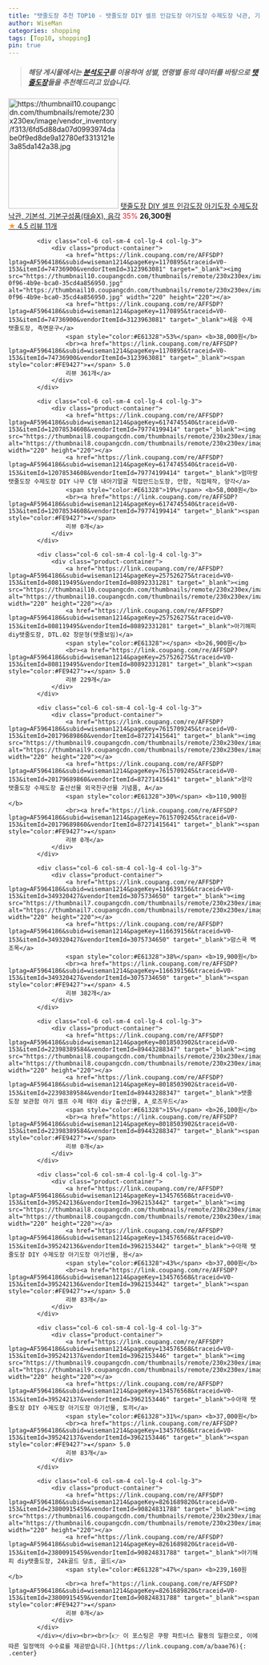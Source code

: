 ```yaml
---
title: "탯줄도장 추천 TOP10 - 탯줄도장 DIY 셀프 인감도장 아기도장 수제도장 낙관, 기본석, 기본구성품(태슬X), 음각"
author: WiseMan
categories: shopping
tags: [Top10, shopping]
pin: true
---
```


> ##### 해당 게시물에서는 [**분석도구**](https://itemscout.io/)를 이용하여 **성별**, **연령별** 등의 데이터를 바탕으로 [**탯줄도장**](https://link.coupang.com/a/baae76)들을 추천해드리고 있습니다.
<div class="container"><div class="row">
            <div class="col-6 col-sm-4 col-lg-4 col-lg-3">
                <div class="product-container">
                    <a href="https://link.coupang.com/re/AFFSDP?lptag=AF5964186&subid=wiseman1214&pageKey=7711044513&traceid=V0-153&itemId=20670408793&vendorItemId=87742767847" target="_blank"><img src="https://thumbnail10.coupangcdn.com/thumbnails/remote/230x230ex/image/vendor_inventory/f313/6fd5d88da07d0993974dabe0f9ed8de9a12780ef3313121e3a85da142a38.jpg" alt="https://thumbnail10.coupangcdn.com/thumbnails/remote/230x230ex/image/vendor_inventory/f313/6fd5d88da07d0993974dabe0f9ed8de9a12780ef3313121e3a85da142a38.jpg" width="220" height="220"></a>
                    <a href="https://link.coupang.com/re/AFFSDP?lptag=AF5964186&subid=wiseman1214&pageKey=7711044513&traceid=V0-153&itemId=20670408793&vendorItemId=87742767847" target="_blank">탯줄도장 DIY 셀프 인감도장 아기도장 수제도장 낙관, 기본석, 기본구성품(태슬X), 음각</a>
                    <span style="color:#E61328">35%</span> <b>26,300원</b>
                    <br><a href="https://link.coupang.com/re/AFFSDP?lptag=AF5964186&subid=wiseman1214&pageKey=7711044513&traceid=V0-153&itemId=20670408793&vendorItemId=87742767847" target="_blank"><span style="color:#FE9427">★</span> 4.5
                    리뷰 11개</a>
                </div>
            </div>
            
            <div class="col-6 col-sm-4 col-lg-4 col-lg-3">
                <div class="product-container">
                    <a href="https://link.coupang.com/re/AFFSDP?lptag=AF5964186&subid=wiseman1214&pageKey=1170895&traceid=V0-153&itemId=74736900&vendorItemId=3123963081" target="_blank"><img src="https://thumbnail10.coupangcdn.com/thumbnails/remote/230x230ex/image/vendor_inventory/images/2017/04/07/18/4/5c82b5a6-0f96-4b9e-bca0-35cd4a856950.jpg" alt="https://thumbnail10.coupangcdn.com/thumbnails/remote/230x230ex/image/vendor_inventory/images/2017/04/07/18/4/5c82b5a6-0f96-4b9e-bca0-35cd4a856950.jpg" width="220" height="220"></a>
                    <a href="https://link.coupang.com/re/AFFSDP?lptag=AF5964186&subid=wiseman1214&pageKey=1170895&traceid=V0-153&itemId=74736900&vendorItemId=3123963081" target="_blank">세움 수제 탯줄도장, 측면문구</a>
                    <span style="color:#E61328">53%</span> <b>38,000원</b>
                    <br><a href="https://link.coupang.com/re/AFFSDP?lptag=AF5964186&subid=wiseman1214&pageKey=1170895&traceid=V0-153&itemId=74736900&vendorItemId=3123963081" target="_blank"><span style="color:#FE9427">★</span> 5.0
                    리뷰 361개</a>
                </div>
            </div>
            
            <div class="col-6 col-sm-4 col-lg-4 col-lg-3">
                <div class="product-container">
                    <a href="https://link.coupang.com/re/AFFSDP?lptag=AF5964186&subid=wiseman1214&pageKey=6174745540&traceid=V0-153&itemId=12078534608&vendorItemId=79774199414" target="_blank"><img src="https://thumbnail8.coupangcdn.com/thumbnails/remote/230x230ex/image/vendor_inventory/7268/019324409dfef25597b6e494f85c0e5d86302d34ac18a6afbd0e6546e5d4.jpeg" alt="https://thumbnail8.coupangcdn.com/thumbnails/remote/230x230ex/image/vendor_inventory/7268/019324409dfef25597b6e494f85c0e5d86302d34ac18a6afbd0e6546e5d4.jpeg" width="220" height="220"></a>
                    <a href="https://link.coupang.com/re/AFFSDP?lptag=AF5964186&subid=wiseman1214&pageKey=6174745540&traceid=V0-153&itemId=12078534608&vendorItemId=79774199414" target="_blank">엄마랑 탯줄도장 수제도장 DIY 나무 C형 내아기얼굴 직접만드는도장, 안함, 직접제작, 양각</a>
                    <span style="color:#E61328">19%</span> <b>58,000원</b>
                    <br><a href="https://link.coupang.com/re/AFFSDP?lptag=AF5964186&subid=wiseman1214&pageKey=6174745540&traceid=V0-153&itemId=12078534608&vendorItemId=79774199414" target="_blank"><span style="color:#FE9427">★</span> 
                    리뷰 0개</a>
                </div>
            </div>
            
            <div class="col-6 col-sm-4 col-lg-4 col-lg-3">
                <div class="product-container">
                    <a href="https://link.coupang.com/re/AFFSDP?lptag=AF5964186&subid=wiseman1214&pageKey=257526275&traceid=V0-153&itemId=808119495&vendorItemId=80892331281" target="_blank"><img src="https://thumbnail10.coupangcdn.com/thumbnails/remote/230x230ex/image/vendor_inventory/90c3/502f45196e8e15a0ea81a0b2b4a9cf7bd494acb6844dad9940eb44b888fc.jpg" alt="https://thumbnail10.coupangcdn.com/thumbnails/remote/230x230ex/image/vendor_inventory/90c3/502f45196e8e15a0ea81a0b2b4a9cf7bd494acb6844dad9940eb44b888fc.jpg" width="220" height="220"></a>
                    <a href="https://link.coupang.com/re/AFFSDP?lptag=AF5964186&subid=wiseman1214&pageKey=257526275&traceid=V0-153&itemId=808119495&vendorItemId=80892331281" target="_blank">아기해피 diy탯줄도장, DTL.02 창문형(탯줄보임)</a>
                    <span style="color:#E61328"></span> <b>26,900원</b>
                    <br><a href="https://link.coupang.com/re/AFFSDP?lptag=AF5964186&subid=wiseman1214&pageKey=257526275&traceid=V0-153&itemId=808119495&vendorItemId=80892331281" target="_blank"><span style="color:#FE9427">★</span> 5.0
                    리뷰 229개</a>
                </div>
            </div>
            
            <div class="col-6 col-sm-4 col-lg-4 col-lg-3">
                <div class="product-container">
                    <a href="https://link.coupang.com/re/AFFSDP?lptag=AF5964186&subid=wiseman1214&pageKey=7615709245&traceid=V0-153&itemId=20179689860&vendorItemId=87271415641" target="_blank"><img src="https://thumbnail9.coupangcdn.com/thumbnails/remote/230x230ex/image/vendor_inventory/3798/1a36b3a5c61f8d806cf82f5be6ed19aa51da706a5703a340485307b850be.jpg" alt="https://thumbnail9.coupangcdn.com/thumbnails/remote/230x230ex/image/vendor_inventory/3798/1a36b3a5c61f8d806cf82f5be6ed19aa51da706a5703a340485307b850be.jpg" width="220" height="220"></a>
                    <a href="https://link.coupang.com/re/AFFSDP?lptag=AF5964186&subid=wiseman1214&pageKey=7615709245&traceid=V0-153&itemId=20179689860&vendorItemId=87271415641" target="_blank">양각 탯줄도장 수제도장 출산선물 외국친구선물 기념품, A</a>
                    <span style="color:#E61328">30%</span> <b>110,900원</b>
                    <br><a href="https://link.coupang.com/re/AFFSDP?lptag=AF5964186&subid=wiseman1214&pageKey=7615709245&traceid=V0-153&itemId=20179689860&vendorItemId=87271415641" target="_blank"><span style="color:#FE9427">★</span> 
                    리뷰 0개</a>
                </div>
            </div>
            
            <div class="col-6 col-sm-4 col-lg-4 col-lg-3">
                <div class="product-container">
                    <a href="https://link.coupang.com/re/AFFSDP?lptag=AF5964186&subid=wiseman1214&pageKey=116639156&traceid=V0-153&itemId=349320427&vendorItemId=3075734650" target="_blank"><img src="https://thumbnail7.coupangcdn.com/thumbnails/remote/230x230ex/image/vendor_inventory/542d/898863e0ba31181ce7ab56517f14d17874797583bc914302d05edd18b047.jpg" alt="https://thumbnail7.coupangcdn.com/thumbnails/remote/230x230ex/image/vendor_inventory/542d/898863e0ba31181ce7ab56517f14d17874797583bc914302d05edd18b047.jpg" width="220" height="220"></a>
                    <a href="https://link.coupang.com/re/AFFSDP?lptag=AF5964186&subid=wiseman1214&pageKey=116639156&traceid=V0-153&itemId=349320427&vendorItemId=3075734650" target="_blank">맘스쿡 벽조목</a>
                    <span style="color:#E61328">38%</span> <b>19,900원</b>
                    <br><a href="https://link.coupang.com/re/AFFSDP?lptag=AF5964186&subid=wiseman1214&pageKey=116639156&traceid=V0-153&itemId=349320427&vendorItemId=3075734650" target="_blank"><span style="color:#FE9427">★</span> 4.5
                    리뷰 382개</a>
                </div>
            </div>
            
            <div class="col-6 col-sm-4 col-lg-4 col-lg-3">
                <div class="product-container">
                    <a href="https://link.coupang.com/re/AFFSDP?lptag=AF5964186&subid=wiseman1214&pageKey=8018503902&traceid=V0-153&itemId=22398389584&vendorItemId=89443288347" target="_blank"><img src="https://thumbnail8.coupangcdn.com/thumbnails/remote/230x230ex/image/vendor_inventory/ea7b/27559ce808c4173ded7137936d4693fd129f2d24863d0d5f99e07b567e61.jpg" alt="https://thumbnail8.coupangcdn.com/thumbnails/remote/230x230ex/image/vendor_inventory/ea7b/27559ce808c4173ded7137936d4693fd129f2d24863d0d5f99e07b567e61.jpg" width="220" height="220"></a>
                    <a href="https://link.coupang.com/re/AFFSDP?lptag=AF5964186&subid=wiseman1214&pageKey=8018503902&traceid=V0-153&itemId=22398389584&vendorItemId=89443288347" target="_blank">탯줄 도장 보관함 아기 셀프 수제 태아 diy 출산선물, A_로즈우드</a>
                    <span style="color:#E61328">15%</span> <b>26,100원</b>
                    <br><a href="https://link.coupang.com/re/AFFSDP?lptag=AF5964186&subid=wiseman1214&pageKey=8018503902&traceid=V0-153&itemId=22398389584&vendorItemId=89443288347" target="_blank"><span style="color:#FE9427">★</span> 
                    리뷰 0개</a>
                </div>
            </div>
            
            <div class="col-6 col-sm-4 col-lg-4 col-lg-3">
                <div class="product-container">
                    <a href="https://link.coupang.com/re/AFFSDP?lptag=AF5964186&subid=wiseman1214&pageKey=134576568&traceid=V0-153&itemId=395242136&vendorItemId=3962153442" target="_blank"><img src="https://thumbnail8.coupangcdn.com/thumbnails/remote/230x230ex/image/vendor_inventory/91a1/b10c1fe77b15c9bfb51c672f0dd8ba2ca06d552d0d88db1aada5bd8cf7c0.jpg" alt="https://thumbnail8.coupangcdn.com/thumbnails/remote/230x230ex/image/vendor_inventory/91a1/b10c1fe77b15c9bfb51c672f0dd8ba2ca06d552d0d88db1aada5bd8cf7c0.jpg" width="220" height="220"></a>
                    <a href="https://link.coupang.com/re/AFFSDP?lptag=AF5964186&subid=wiseman1214&pageKey=134576568&traceid=V0-153&itemId=395242136&vendorItemId=3962153442" target="_blank">수아재 탯줄도장 DIY 수제도장 아기도장 아기선물, 용</a>
                    <span style="color:#E61328">43%</span> <b>37,000원</b>
                    <br><a href="https://link.coupang.com/re/AFFSDP?lptag=AF5964186&subid=wiseman1214&pageKey=134576568&traceid=V0-153&itemId=395242136&vendorItemId=3962153442" target="_blank"><span style="color:#FE9427">★</span> 5.0
                    리뷰 83개</a>
                </div>
            </div>
            
            <div class="col-6 col-sm-4 col-lg-4 col-lg-3">
                <div class="product-container">
                    <a href="https://link.coupang.com/re/AFFSDP?lptag=AF5964186&subid=wiseman1214&pageKey=134576568&traceid=V0-153&itemId=395242137&vendorItemId=3962153446" target="_blank"><img src="https://thumbnail9.coupangcdn.com/thumbnails/remote/230x230ex/image/vendor_inventory/c88d/2b6cb4839c83d7bae5c9b06b7faaf3a3bdf4a9f8d42b46bfadaffdca9ed6.jpg" alt="https://thumbnail9.coupangcdn.com/thumbnails/remote/230x230ex/image/vendor_inventory/c88d/2b6cb4839c83d7bae5c9b06b7faaf3a3bdf4a9f8d42b46bfadaffdca9ed6.jpg" width="220" height="220"></a>
                    <a href="https://link.coupang.com/re/AFFSDP?lptag=AF5964186&subid=wiseman1214&pageKey=134576568&traceid=V0-153&itemId=395242137&vendorItemId=3962153446" target="_blank">수아재 탯줄도장 DIY 수제도장 아기도장 아기선물, 토끼</a>
                    <span style="color:#E61328">31%</span> <b>37,000원</b>
                    <br><a href="https://link.coupang.com/re/AFFSDP?lptag=AF5964186&subid=wiseman1214&pageKey=134576568&traceid=V0-153&itemId=395242137&vendorItemId=3962153446" target="_blank"><span style="color:#FE9427">★</span> 5.0
                    리뷰 83개</a>
                </div>
            </div>
            
            <div class="col-6 col-sm-4 col-lg-4 col-lg-3">
                <div class="product-container">
                    <a href="https://link.coupang.com/re/AFFSDP?lptag=AF5964186&subid=wiseman1214&pageKey=8261689820&traceid=V0-153&itemId=23800915459&vendorItemId=90824831788" target="_blank"><img src="https://thumbnail6.coupangcdn.com/thumbnails/remote/230x230ex/image/vendor_inventory/ab50/f9f6681c0412db237e9f887f67d91a9713787d72dbcebe170d86896501a0.jpg" alt="https://thumbnail6.coupangcdn.com/thumbnails/remote/230x230ex/image/vendor_inventory/ab50/f9f6681c0412db237e9f887f67d91a9713787d72dbcebe170d86896501a0.jpg" width="220" height="220"></a>
                    <a href="https://link.coupang.com/re/AFFSDP?lptag=AF5964186&subid=wiseman1214&pageKey=8261689820&traceid=V0-153&itemId=23800915459&vendorItemId=90824831788" target="_blank">아기해피 diy탯줄도장, 24k골드 당초, 골드</a>
                    <span style="color:#E61328">47%</span> <b>239,160원</b>
                    <br><a href="https://link.coupang.com/re/AFFSDP?lptag=AF5964186&subid=wiseman1214&pageKey=8261689820&traceid=V0-153&itemId=23800915459&vendorItemId=90824831788" target="_blank"><span style="color:#FE9427">★</span> 
                    리뷰 0개</a>
                </div>
            </div>
            </div></div><br><br>[👉 이 포스팅은 쿠팡 파트너스 활동의 일환으로, 이에 따른 일정액의 수수료를 제공받습니다.](https://link.coupang.com/a/baae76){: .center}